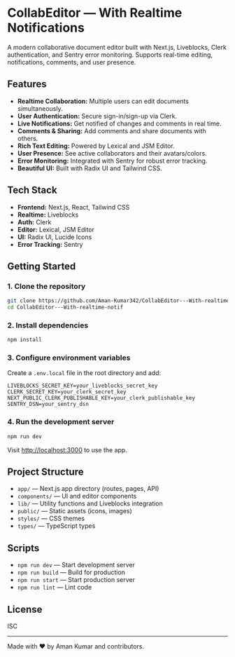 # CollabEditor — With Realtime Notifications

A modern collaborative document editor built with Next.js, Liveblocks, Clerk authentication, and Sentry error monitoring. Supports real-time editing, notifications, comments, and user presence.

## Features
- **Realtime Collaboration:** Multiple users can edit documents simultaneously.
- **User Authentication:** Secure sign-in/sign-up via Clerk.
- **Live Notifications:** Get notified of changes and comments in real time.
- **Comments & Sharing:** Add comments and share documents with others.
- **Rich Text Editing:** Powered by Lexical and JSM Editor.
- **User Presence:** See active collaborators and their avatars/colors.
- **Error Monitoring:** Integrated with Sentry for robust error tracking.
- **Beautiful UI:** Built with Radix UI and Tailwind CSS.

## Tech Stack
- **Frontend:** Next.js, React, Tailwind CSS
- **Realtime:** Liveblocks
- **Auth:** Clerk
- **Editor:** Lexical, JSM Editor
- **UI:** Radix UI, Lucide Icons
- **Error Tracking:** Sentry

## Getting Started

### 1. Clone the repository
```bash
git clone https://github.com/Aman-Kumar342/CollabEditor---With-realtime-notif.git
cd CollabEditor---With-realtime-notif
```

### 2. Install dependencies
```bash
npm install
```

### 3. Configure environment variables
Create a `.env.local` file in the root directory and add:
```
LIVEBLOCKS_SECRET_KEY=your_liveblocks_secret_key
CLERK_SECRET_KEY=your_clerk_secret_key
NEXT_PUBLIC_CLERK_PUBLISHABLE_KEY=your_clerk_publishable_key
SENTRY_DSN=your_sentry_dsn
```

### 4. Run the development server
```bash
npm run dev
```
Visit [http://localhost:3000](http://localhost:3000) to use the app.

## Project Structure
- `app/` — Next.js app directory (routes, pages, API)
- `components/` — UI and editor components
- `lib/` — Utility functions and Liveblocks integration
- `public/` — Static assets (icons, images)
- `styles/` — CSS themes
- `types/` — TypeScript types

## Scripts
- `npm run dev` — Start development server
- `npm run build` — Build for production
- `npm run start` — Start production server
- `npm run lint` — Lint code

## License
ISC

---

Made with ❤️ by Aman Kumar and contributors.
